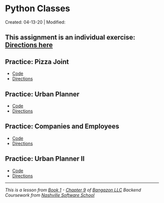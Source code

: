 # Python Classes

Created: 04-13-20 | Modified:

This assignment is an individual exercise: [Directions here](https://github.com/TrinityTerry/py-classes/blob/master/directions.md)
---

## Practice: Pizza Joint
- [Code](https://github.com/TrinityTerry/py-classes/blob/master/classes.py#L1)
- [Directions](https://github.com/TrinityTerry/py-classes/blob/master/directions.md#practice-pizza-joint)

## Practice: Urban Planner
- [Code](https://github.com/TrinityTerry/py-classes/blob/master/building.py#L1)
- [Directions](https://github.com/TrinityTerry/py-classes/blob/master/directions.md#practice-urban-planner)

## Practice: Companies and Employees
- [Code](https://github.com/TrinityTerry/py-classes/blob/master/employees_departments.py#L1)
- [Directions](https://github.com/TrinityTerry/py-classes/blob/master/directions.md#practice-companies-and-employees)

## Practice: Urban Planner II
- [Code](https://github.com/TrinityTerry/py-classes/blob/master/main.py#L1)
- [Directions](https://github.com/TrinityTerry/py-classes/blob/master/directions.md#practice-urban-planner-ii)

---
_This is a lesson from [Book 1](https://github.com/nashville-software-school/bangazon-llc/tree/master/book-1-orientation) - [Chapter 9](https://github.com/nashville-software-school/bangazon-llc/blob/master/book-1-orientation/chapters/CLASSES_INTRO.md) of [Bangazon LLC](https://github.com/nashville-software-school/bangazon-llc) Backend Coursework from [Nashville Software School](https://github.com/nashville-software-school)_